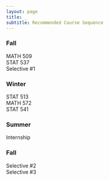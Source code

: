 ```yaml
---
layout: page
title: _
subtitle: Recommended Course Sequence
---
```


### Fall
MATH 509  
STAT 537  
Selective #1  
  
  
### Winter  
STAT 513  
MATH 572  
STAT 541  

### Summer
Internship

### Fall
Selective #2  
Selective #3  

